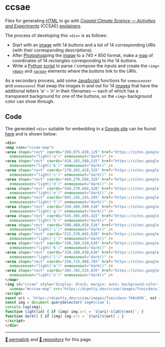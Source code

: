 # ccsae

Files for generating [HTML](./ccsae.html) to go with [*Coastal Climate Science &mdash; Activities and Experiments*](https://sites.google.com/view/coastal-climate-science) (CCSAE) [explainers](https://sites.google.com/view/coastal-climate-science/explainers).

The process of developing this `<div>` is as follows:

- Start with an [image](./images/fseicdace-740x850.png) with 14 *buttons* and a list of 14 corresponding *URIs* (with their corresponding descriptions).
- After [Photoshop](https://www.adobe.com/products/photoshop.html)ping the [image](./images/fseicdace-740x850.png) to a $740 \times 850$ format, make a [map](https://drive.google.com/file/d/1FprjDBazKrCQTaQn9zqDLBZvqCTdRRNK/) of coordinates of 14 *rectangles* corresponding to the 14 *buttons*.
- Write a [Python](https://docs.python.org/3/) [script](./src/ccsae.py) to parse / compose the inputs and create the `<img>` [`<map>`](https://developer.mozilla.org/en-US/docs/Web/HTML/Element/map) and [`<area>`](https://developer.mozilla.org/en-US/docs/Web/HTML/Element/area) elements where the *buttons* link to the *URIs*.

As a secondary process, add some [JavaScript](https://typescriptlang.org/) functions for `onmouseover` and `onmouseout` that swap the images in and out for 14 [images](https://github.com/dcpetty/ccsae/tree/main/images) that have the additional letters *'a'* &ndash; *'n'* in their filenames &mdash; each of which has a transparent background for one of the buttons, so the `<img>` background color can show through. 

## Code

The generated `<div>` suitable for embedding in a [Google site](https://sites.google.com/) can be found [here](https://raw.githubusercontent.com/dcpetty/ccsae/refs/heads/main/ccsae.html) and is shown below:

```html
<div>
<map name="ccsae-map">
<area shape="rect" coords="280,075,430,125" href="https://sites.google.com/view/coastal-climate-science/explainers/increasing-co2" alt="Increasing CO2 in the atmosphere"
  onmouseover="light('a')" onmouseout="dark()" />
<area shape="rect" coords="410,165,560,215" href="https://sites.google.com/view/coastal-climate-science/explainers/warmer-air" alt="Warmer air and the greenhouse effect"
  onmouseover="light('b')" onmouseout="dark()" />
<area shape="rect" coords="270,265,420,315" href="https://sites.google.com/view/coastal-climate-science/explainers/warmer-ocean" alt="Warmer ocean water"
  onmouseover="light('c')" onmouseout="dark()" />
<area shape="rect" coords="460,270,560,320" href="https://sites.google.com/view/coastal-climate-science/explainers/more-water-vapor" alt="More water vapor in the air"
  onmouseover="light('d')" onmouseout="dark()" />
<area shape="rect" coords="560,270,660,320" href="https://sites.google.com/view/coastal-climate-science/explainers/melting-glaciers" alt="Melting glaciers and ice sheets"
  onmouseover="light('e')" onmouseout="dark()" />
<area shape="rect" coords="095,245,245,295" href="https://sites.google.com/view/coastal-climate-science/explainers/ocean-acidification" alt="Ocean acidification"
  onmouseover="light('f')" onmouseout="dark()" />
<area shape="rect" coords="350,460,500,510" href="https://sites.google.com/view/coastal-climate-science/explainers/sea-level" alt="Rising sea level"
  onmouseover="light('g')" onmouseout="dark()" />
<area shape="rect" coords="545,365,695,415" href="https://sites.google.com/view/coastal-climate-science/explainers/water-salinity" alt="Regional changes in water salinity"
  onmouseover="light('h')" onmouseout="dark()" />
<area shape="rect" coords="500,460,650,510" href="https://sites.google.com/view/coastal-climate-science/explainers/ocean-circulation" alt="Changes to Atlantic Ocean circulation"
  onmouseover="light('i')" onmouseout="dark()" />
<area shape="rect" coords="515,570,665,620" href="https://sites.google.com/view/coastal-climate-science/explainers/extreme-weather" alt="Extreme and changing weather"
  onmouseover="light('j')" onmouseout="dark()" />
<area shape="rect" coords="190,580,310,630" href="https://sites.google.com/view/coastal-climate-science/explainers/less-dissolved-oxygen" alt="Less dissolved oxygen in water"
  onmouseover="light('k')" onmouseout="dark()" />
<area shape="rect" coords="310,580,430,630" href="https://sites.google.com/view/coastal-climate-science/explainers/algal-blooms" alt="Harmful algal blooms (HABs)"
  onmouseover="light('l')" onmouseout="dark()" />
<area shape="rect" coords="250,715,400,765" href="https://sites.google.com/view/coastal-climate-science/explainers/harm-to-marine" alt="Harm to marine life"
  onmouseover="light('m')" onmouseout="dark()" />
<area shape="rect" coords="385,785,535,835" href="https://sites.google.com/view/coastal-climate-science/explainers/harm-to-human" alt="Harm to human and terrestrial life"
  onmouseover="light('n')" onmouseout="dark()" />
</map>
<img id="ccsae" style="display: block; margin: auto; background-color: gold;"
  usemap="#ccsae-map" src="https://dcpetty.dev/ccsae/images/fseicdace-740x850.png" alt="ccsae" />
<script>
const uri = `https://dcpetty.dev/ccsae/images/fseicdace-740x850`, ext = `.png`;
const img = document.querySelector(`img#ccsae`);
console.log(img);
function light(id) { if (img) img.src = `${uri}-${id}${ext}`; }
function dark() { if (img) img.src = `${uri}${ext}`; }
</script>
</div>
```

<hr>

[&#128279; permalink](https://dcpetty.github.io/ccsae/) and [&#128297; repository](https://github.com/dcpetty/ccsae/) for this page.
